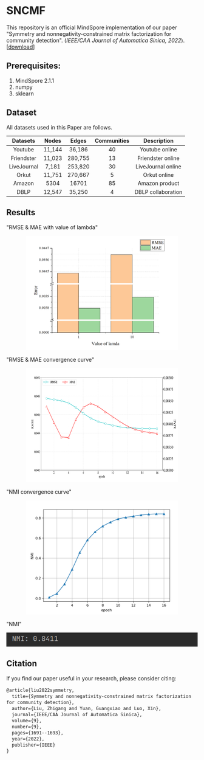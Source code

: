 # SNCMF

This repository is an official MindSpore implementation of our paper "Symmetry and nonnegativity-constrained matrix factorization for community detection". (*IEEE/CAA Journal of Automatica Sinica, 2022*). [[download](https://ieeexplore.ieee.org/abstract/document/9865020)]


## Prerequisites:

1. MindSpore 2.1.1
2. numpy
3. sklearn


## Dataset
All datasets used in this Paper are follows.

|  Datasets   | Nodes  |  Edges  | Communities |    Description     |
| :---------: | :----: | :-----: | :---------: | :----------------: |
|   Youtube   | 11,144 | 36,186  |     40      |   Youtube online   |
| Friendster  | 11,023 | 280,755 |     13      | Friendster online  |
| LiveJournal | 7,181  | 253,820 |     30      | LiveJournal online |
|    Orkut    | 11,751 | 270,667 |      5      |    Orkut online    |
|   Amazon    |  5304  |  16701  |     85      |   Amazon product   |
|    DBLP     | 12,547 | 35,250  |      4      | DBLP collaboration |

## Results
"RMSE & MAE with value of lambda"
<p align="center">
<img src="imgs/lambda.png" width="400px" height="300px"/>
</p>

"RMSE & MAE convergence curve"
<p align="center">
<img src="imgs/error_convergence.png" width="400px" height="300px"/>
</p>

"NMI convergence curve"
<p align="center">
<img src="imgs/nmi_convergence.png" width="400px" height="300px"/>
</p>

"NMI"
<p align="center">
<img src="imgs/nmi.png"/>
</p>

## Citation

If you find our paper useful in your research, please consider citing:

```
@article{liu2022symmetry,
  title={Symmetry and nonnegativity-constrained matrix factorization for community detection},
  author={Liu, Zhigang and Yuan, Guangxiao and Luo, Xin},
  journal={IEEE/CAA Journal of Automatica Sinica},
  volume={9},
  number={9},
  pages={1691--1693},
  year={2022},
  publisher={IEEE}
}
```
